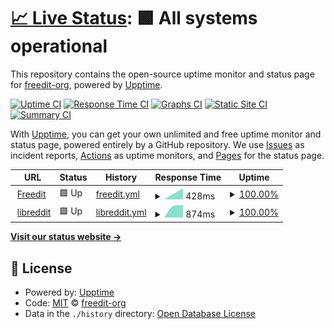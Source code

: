 # [📈 Live Status](https://freedit-org.github.io/status): <!--live status--> **🟩 All systems operational**

This repository contains the open-source uptime monitor and status page for [freedit-org](https://freedit.eu), powered by [Upptime](https://github.com/upptime/upptime).

[![Uptime CI](https://github.com/freedit-org/status/workflows/Uptime%20CI/badge.svg)](https://github.com/freedit-org/status/actions?query=workflow%3A%22Uptime+CI%22)
[![Response Time CI](https://github.com/freedit-org/status/workflows/Response%20Time%20CI/badge.svg)](https://github.com/freedit-org/status/actions?query=workflow%3A%22Response+Time+CI%22)
[![Graphs CI](https://github.com/freedit-org/status/workflows/Graphs%20CI/badge.svg)](https://github.com/freedit-org/status/actions?query=workflow%3A%22Graphs+CI%22)
[![Static Site CI](https://github.com/freedit-org/status/workflows/Static%20Site%20CI/badge.svg)](https://github.com/freedit-org/status/actions?query=workflow%3A%22Static+Site+CI%22)
[![Summary CI](https://github.com/freedit-org/status/workflows/Summary%20CI/badge.svg)](https://github.com/freedit-org/status/actions?query=workflow%3A%22Summary+CI%22)

With [Upptime](https://upptime.js.org), you can get your own unlimited and free uptime monitor and status page, powered entirely by a GitHub repository. We use [Issues](https://github.com/freedit-org/status/issues) as incident reports, [Actions](https://github.com/freedit-org/status/actions) as uptime monitors, and [Pages](https://freedit-org.github.io/status) for the status page.

<!--start: status pages-->
<!-- This summary is generated by Upptime (https://github.com/upptime/upptime) -->
<!-- Do not edit this manually, your changes will be overwritten -->
<!-- prettier-ignore -->
| URL | Status | History | Response Time | Uptime |
| --- | ------ | ------- | ------------- | ------ |
| <img alt="" src="https://icons.duckduckgo.com/ip3/freedit.eu.ico" height="13"> [Freedit](https://freedit.eu) | 🟩 Up | [freedit.yml](https://github.com/freedit-org/status/commits/HEAD/history/freedit.yml) | <details><summary><img alt="Response time graph" src="./graphs/freedit/response-time-week.png" height="20"> 428ms</summary><br><a href="https://freedit-org.github.io/status/history/freedit"><img alt="Response time 428" src="https://img.shields.io/endpoint?url=https%3A%2F%2Fraw.githubusercontent.com%2Ffreedit-org%2Fstatus%2FHEAD%2Fapi%2Ffreedit%2Fresponse-time.json"></a><br><a href="https://freedit-org.github.io/status/history/freedit"><img alt="24-hour response time 428" src="https://img.shields.io/endpoint?url=https%3A%2F%2Fraw.githubusercontent.com%2Ffreedit-org%2Fstatus%2FHEAD%2Fapi%2Ffreedit%2Fresponse-time-day.json"></a><br><a href="https://freedit-org.github.io/status/history/freedit"><img alt="7-day response time 428" src="https://img.shields.io/endpoint?url=https%3A%2F%2Fraw.githubusercontent.com%2Ffreedit-org%2Fstatus%2FHEAD%2Fapi%2Ffreedit%2Fresponse-time-week.json"></a><br><a href="https://freedit-org.github.io/status/history/freedit"><img alt="30-day response time 428" src="https://img.shields.io/endpoint?url=https%3A%2F%2Fraw.githubusercontent.com%2Ffreedit-org%2Fstatus%2FHEAD%2Fapi%2Ffreedit%2Fresponse-time-month.json"></a><br><a href="https://freedit-org.github.io/status/history/freedit"><img alt="1-year response time 428" src="https://img.shields.io/endpoint?url=https%3A%2F%2Fraw.githubusercontent.com%2Ffreedit-org%2Fstatus%2FHEAD%2Fapi%2Ffreedit%2Fresponse-time-year.json"></a></details> | <details><summary><a href="https://freedit-org.github.io/status/history/freedit">100.00%</a></summary><a href="https://freedit-org.github.io/status/history/freedit"><img alt="All-time uptime 100.00%" src="https://img.shields.io/endpoint?url=https%3A%2F%2Fraw.githubusercontent.com%2Ffreedit-org%2Fstatus%2FHEAD%2Fapi%2Ffreedit%2Fuptime.json"></a><br><a href="https://freedit-org.github.io/status/history/freedit"><img alt="24-hour uptime 100.00%" src="https://img.shields.io/endpoint?url=https%3A%2F%2Fraw.githubusercontent.com%2Ffreedit-org%2Fstatus%2FHEAD%2Fapi%2Ffreedit%2Fuptime-day.json"></a><br><a href="https://freedit-org.github.io/status/history/freedit"><img alt="7-day uptime 100.00%" src="https://img.shields.io/endpoint?url=https%3A%2F%2Fraw.githubusercontent.com%2Ffreedit-org%2Fstatus%2FHEAD%2Fapi%2Ffreedit%2Fuptime-week.json"></a><br><a href="https://freedit-org.github.io/status/history/freedit"><img alt="30-day uptime 100.00%" src="https://img.shields.io/endpoint?url=https%3A%2F%2Fraw.githubusercontent.com%2Ffreedit-org%2Fstatus%2FHEAD%2Fapi%2Ffreedit%2Fuptime-month.json"></a><br><a href="https://freedit-org.github.io/status/history/freedit"><img alt="1-year uptime 100.00%" src="https://img.shields.io/endpoint?url=https%3A%2F%2Fraw.githubusercontent.com%2Ffreedit-org%2Fstatus%2FHEAD%2Fapi%2Ffreedit%2Fuptime-year.json"></a></details>
| <img alt="" src="https://icons.duckduckgo.com/ip3/libreddit.freedit.eu.ico" height="13"> [libreddit](https://libreddit.freedit.eu) | 🟩 Up | [libreddit.yml](https://github.com/freedit-org/status/commits/HEAD/history/libreddit.yml) | <details><summary><img alt="Response time graph" src="./graphs/libreddit/response-time-week.png" height="20"> 874ms</summary><br><a href="https://freedit-org.github.io/status/history/libreddit"><img alt="Response time 874" src="https://img.shields.io/endpoint?url=https%3A%2F%2Fraw.githubusercontent.com%2Ffreedit-org%2Fstatus%2FHEAD%2Fapi%2Flibreddit%2Fresponse-time.json"></a><br><a href="https://freedit-org.github.io/status/history/libreddit"><img alt="24-hour response time 874" src="https://img.shields.io/endpoint?url=https%3A%2F%2Fraw.githubusercontent.com%2Ffreedit-org%2Fstatus%2FHEAD%2Fapi%2Flibreddit%2Fresponse-time-day.json"></a><br><a href="https://freedit-org.github.io/status/history/libreddit"><img alt="7-day response time 874" src="https://img.shields.io/endpoint?url=https%3A%2F%2Fraw.githubusercontent.com%2Ffreedit-org%2Fstatus%2FHEAD%2Fapi%2Flibreddit%2Fresponse-time-week.json"></a><br><a href="https://freedit-org.github.io/status/history/libreddit"><img alt="30-day response time 874" src="https://img.shields.io/endpoint?url=https%3A%2F%2Fraw.githubusercontent.com%2Ffreedit-org%2Fstatus%2FHEAD%2Fapi%2Flibreddit%2Fresponse-time-month.json"></a><br><a href="https://freedit-org.github.io/status/history/libreddit"><img alt="1-year response time 874" src="https://img.shields.io/endpoint?url=https%3A%2F%2Fraw.githubusercontent.com%2Ffreedit-org%2Fstatus%2FHEAD%2Fapi%2Flibreddit%2Fresponse-time-year.json"></a></details> | <details><summary><a href="https://freedit-org.github.io/status/history/libreddit">100.00%</a></summary><a href="https://freedit-org.github.io/status/history/libreddit"><img alt="All-time uptime 100.00%" src="https://img.shields.io/endpoint?url=https%3A%2F%2Fraw.githubusercontent.com%2Ffreedit-org%2Fstatus%2FHEAD%2Fapi%2Flibreddit%2Fuptime.json"></a><br><a href="https://freedit-org.github.io/status/history/libreddit"><img alt="24-hour uptime 100.00%" src="https://img.shields.io/endpoint?url=https%3A%2F%2Fraw.githubusercontent.com%2Ffreedit-org%2Fstatus%2FHEAD%2Fapi%2Flibreddit%2Fuptime-day.json"></a><br><a href="https://freedit-org.github.io/status/history/libreddit"><img alt="7-day uptime 100.00%" src="https://img.shields.io/endpoint?url=https%3A%2F%2Fraw.githubusercontent.com%2Ffreedit-org%2Fstatus%2FHEAD%2Fapi%2Flibreddit%2Fuptime-week.json"></a><br><a href="https://freedit-org.github.io/status/history/libreddit"><img alt="30-day uptime 100.00%" src="https://img.shields.io/endpoint?url=https%3A%2F%2Fraw.githubusercontent.com%2Ffreedit-org%2Fstatus%2FHEAD%2Fapi%2Flibreddit%2Fuptime-month.json"></a><br><a href="https://freedit-org.github.io/status/history/libreddit"><img alt="1-year uptime 100.00%" src="https://img.shields.io/endpoint?url=https%3A%2F%2Fraw.githubusercontent.com%2Ffreedit-org%2Fstatus%2FHEAD%2Fapi%2Flibreddit%2Fuptime-year.json"></a></details>

<!--end: status pages-->

[**Visit our status website →**](https://freedit-org.github.io/status)

## 📄 License

- Powered by: [Upptime](https://github.com/upptime/upptime)
- Code: [MIT](./LICENSE) © [freedit-org](https://freedit.eu)
- Data in the `./history` directory: [Open Database License](https://opendatacommons.org/licenses/odbl/1-0/)

